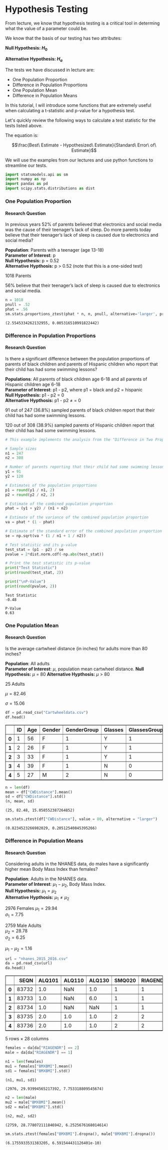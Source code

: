 
# Hypothesis Testing

From lecture, we know that hypothesis testing is a critical tool in determing what the value of a parameter could be.

We know that the basis of our testing has two attributes:

**Null Hypothesis: $H_0$**

**Alternative Hypothesis: $H_a$**

The tests we have discussed in lecture are:

* One Population Proportion
* Difference in Population Proportions
* One Population Mean
* Difference in Population Means

In this tutorial, I will introduce some functions that are extremely useful when calculating a t-statistic and p-value for a hypothesis test.

Let's quickly review the following ways to calculate a test statistic for the tests listed above.

The equation is:

$$\frac{Best\ Estimate - Hypothesized\ Estimate}{Standard\ Error\ of\ Estimate}$$ 

We will use the examples from our lectures and use python functions to streamline our tests.


```python
import statsmodels.api as sm
import numpy as np
import pandas as pd
import scipy.stats.distributions as dist
```

### One Population Proportion

#### Research Question 

In previous years 52% of parents believed that electronics and social media was the cause of their teenager’s lack of sleep. Do more parents today believe that their teenager’s lack of sleep is caused due to electronics and social media? 

**Population**: Parents with a teenager (age 13-18)  
**Parameter of Interest**: p  
**Null Hypothesis:** p = 0.52  
**Alternative Hypthosis:** p > 0.52 (note that this is a one-sided test)

1018 Parents

56% believe that their teenager’s lack of sleep is caused due to electronics and social media.


```python
n = 1018
pnull = .52
phat = .56
sm.stats.proportions_ztest(phat * n, n, pnull, alternative='larger', prop_var=0.52)
```




    (2.5545334262132955, 0.005316510991822442)



### Difference in Population Proportions

#### Research Question

Is there a significant difference between the population proportions of parents of black children and parents of Hispanic children who report that their child has had some swimming lessons?

**Populations**: All parents of black children age 6-18 and all parents of Hispanic children age 6-18  
**Parameter of Interest**: p1 - p2, where p1 = black and p2 = hispanic  
**Null Hypothesis:** p1 - p2 = 0  
**Alternative Hypthosis:** p1 - p2 $\neq$ = 0  


91 out of 247 (36.8%) sampled parents of black children report that their child has had some swimming lessons.

120 out of 308 (38.9%) sampled parents of Hispanic children report that their child has had some swimming lessons.


```python
# This example implements the analysis from the "Difference in Two Proportions" lecture videos

# Sample sizes
n1 = 247
n2 = 308

# Number of parents reporting that their child had some swimming lessons
y1 = 91
y2 = 120

# Estimates of the population proportions
p1 = round(y1 / n1, 2)
p2 = round(y2 / n2, 2)

# Estimate of the combined population proportion
phat = (y1 + y2) / (n1 + n2)

# Estimate of the variance of the combined population proportion
va = phat * (1 - phat)

# Estimate of the standard error of the combined population proportion
se = np.sqrt(va * (1 / n1 + 1 / n2))

# Test statistic and its p-value
test_stat = (p1 - p2) / se
pvalue = 2*dist.norm.cdf(-np.abs(test_stat))

# Print the test statistic its p-value
print("Test Statistic")
print(round(test_stat, 2))

print("\nP-Value")
print(round(pvalue, 2))
```

    Test Statistic
    -0.48
    
    P-Value
    0.63


### One Population Mean

#### Research Question 

Is the average cartwheel distance (in inches) for adults 
more than 80 inches?

**Population**: All adults  
**Parameter of Interest**: $\mu$, population mean cartwheel distance.
**Null Hypothesis:** $\mu$ = 80
**Alternative Hypthosis:** $\mu$ > 80

25 Adults

$\mu = 82.46$

$\sigma = 15.06$


```python
df = pd.read_csv("Cartwheeldata.csv")
df.head()
```




<div>
<style scoped>
    .dataframe tbody tr th:only-of-type {
        vertical-align: middle;
    }

    .dataframe tbody tr th {
        vertical-align: top;
    }

    .dataframe thead th {
        text-align: right;
    }
</style>
<table border="1" class="dataframe">
  <thead>
    <tr style="text-align: right;">
      <th></th>
      <th>ID</th>
      <th>Age</th>
      <th>Gender</th>
      <th>GenderGroup</th>
      <th>Glasses</th>
      <th>GlassesGroup</th>
      <th>Height</th>
      <th>Wingspan</th>
      <th>CWDistance</th>
      <th>Complete</th>
      <th>CompleteGroup</th>
      <th>Score</th>
    </tr>
  </thead>
  <tbody>
    <tr>
      <th>0</th>
      <td>1</td>
      <td>56</td>
      <td>F</td>
      <td>1</td>
      <td>Y</td>
      <td>1</td>
      <td>62.0</td>
      <td>61.0</td>
      <td>79</td>
      <td>Y</td>
      <td>1</td>
      <td>7</td>
    </tr>
    <tr>
      <th>1</th>
      <td>2</td>
      <td>26</td>
      <td>F</td>
      <td>1</td>
      <td>Y</td>
      <td>1</td>
      <td>62.0</td>
      <td>60.0</td>
      <td>70</td>
      <td>Y</td>
      <td>1</td>
      <td>8</td>
    </tr>
    <tr>
      <th>2</th>
      <td>3</td>
      <td>33</td>
      <td>F</td>
      <td>1</td>
      <td>Y</td>
      <td>1</td>
      <td>66.0</td>
      <td>64.0</td>
      <td>85</td>
      <td>Y</td>
      <td>1</td>
      <td>7</td>
    </tr>
    <tr>
      <th>3</th>
      <td>4</td>
      <td>39</td>
      <td>F</td>
      <td>1</td>
      <td>N</td>
      <td>0</td>
      <td>64.0</td>
      <td>63.0</td>
      <td>87</td>
      <td>Y</td>
      <td>1</td>
      <td>10</td>
    </tr>
    <tr>
      <th>4</th>
      <td>5</td>
      <td>27</td>
      <td>M</td>
      <td>2</td>
      <td>N</td>
      <td>0</td>
      <td>73.0</td>
      <td>75.0</td>
      <td>72</td>
      <td>N</td>
      <td>0</td>
      <td>4</td>
    </tr>
  </tbody>
</table>
</div>




```python
n = len(df)
mean = df["CWDistance"].mean()
sd = df["CWDistance"].std()
(n, mean, sd)
```




    (25, 82.48, 15.058552387264852)




```python
sm.stats.ztest(df["CWDistance"], value = 80, alternative = "larger")
```




    (0.8234523266982029, 0.20512540845395266)



### Difference in Population Means

#### Research Question 

Considering adults in the NHANES data, do males have a significantly higher mean Body Mass Index than females?

**Population**: Adults in the NHANES data.  
**Parameter of Interest**: $\mu_1 - \mu_2$, Body Mass Index.  
**Null Hypothesis:** $\mu_1 = \mu_2$  
**Alternative Hypthosis:** $\mu_1 \neq \mu_2$

2976 Females 
$\mu_1 = 29.94$  
$\sigma_1 = 7.75$  

2759 Male Adults  
$\mu_2 = 28.78$  
$\sigma_2 = 6.25$  

$\mu_1 - \mu_2 = 1.16$


```python
url = "nhanes_2015_2016.csv"
da = pd.read_csv(url)
da.head()
```




<div>
<style scoped>
    .dataframe tbody tr th:only-of-type {
        vertical-align: middle;
    }

    .dataframe tbody tr th {
        vertical-align: top;
    }

    .dataframe thead th {
        text-align: right;
    }
</style>
<table border="1" class="dataframe">
  <thead>
    <tr style="text-align: right;">
      <th></th>
      <th>SEQN</th>
      <th>ALQ101</th>
      <th>ALQ110</th>
      <th>ALQ130</th>
      <th>SMQ020</th>
      <th>RIAGENDR</th>
      <th>RIDAGEYR</th>
      <th>RIDRETH1</th>
      <th>DMDCITZN</th>
      <th>DMDEDUC2</th>
      <th>...</th>
      <th>BPXSY2</th>
      <th>BPXDI2</th>
      <th>BMXWT</th>
      <th>BMXHT</th>
      <th>BMXBMI</th>
      <th>BMXLEG</th>
      <th>BMXARML</th>
      <th>BMXARMC</th>
      <th>BMXWAIST</th>
      <th>HIQ210</th>
    </tr>
  </thead>
  <tbody>
    <tr>
      <th>0</th>
      <td>83732</td>
      <td>1.0</td>
      <td>NaN</td>
      <td>1.0</td>
      <td>1</td>
      <td>1</td>
      <td>62</td>
      <td>3</td>
      <td>1.0</td>
      <td>5.0</td>
      <td>...</td>
      <td>124.0</td>
      <td>64.0</td>
      <td>94.8</td>
      <td>184.5</td>
      <td>27.8</td>
      <td>43.3</td>
      <td>43.6</td>
      <td>35.9</td>
      <td>101.1</td>
      <td>2.0</td>
    </tr>
    <tr>
      <th>1</th>
      <td>83733</td>
      <td>1.0</td>
      <td>NaN</td>
      <td>6.0</td>
      <td>1</td>
      <td>1</td>
      <td>53</td>
      <td>3</td>
      <td>2.0</td>
      <td>3.0</td>
      <td>...</td>
      <td>140.0</td>
      <td>88.0</td>
      <td>90.4</td>
      <td>171.4</td>
      <td>30.8</td>
      <td>38.0</td>
      <td>40.0</td>
      <td>33.2</td>
      <td>107.9</td>
      <td>NaN</td>
    </tr>
    <tr>
      <th>2</th>
      <td>83734</td>
      <td>1.0</td>
      <td>NaN</td>
      <td>NaN</td>
      <td>1</td>
      <td>1</td>
      <td>78</td>
      <td>3</td>
      <td>1.0</td>
      <td>3.0</td>
      <td>...</td>
      <td>132.0</td>
      <td>44.0</td>
      <td>83.4</td>
      <td>170.1</td>
      <td>28.8</td>
      <td>35.6</td>
      <td>37.0</td>
      <td>31.0</td>
      <td>116.5</td>
      <td>2.0</td>
    </tr>
    <tr>
      <th>3</th>
      <td>83735</td>
      <td>2.0</td>
      <td>1.0</td>
      <td>1.0</td>
      <td>2</td>
      <td>2</td>
      <td>56</td>
      <td>3</td>
      <td>1.0</td>
      <td>5.0</td>
      <td>...</td>
      <td>134.0</td>
      <td>68.0</td>
      <td>109.8</td>
      <td>160.9</td>
      <td>42.4</td>
      <td>38.5</td>
      <td>37.7</td>
      <td>38.3</td>
      <td>110.1</td>
      <td>2.0</td>
    </tr>
    <tr>
      <th>4</th>
      <td>83736</td>
      <td>2.0</td>
      <td>1.0</td>
      <td>1.0</td>
      <td>2</td>
      <td>2</td>
      <td>42</td>
      <td>4</td>
      <td>1.0</td>
      <td>4.0</td>
      <td>...</td>
      <td>114.0</td>
      <td>54.0</td>
      <td>55.2</td>
      <td>164.9</td>
      <td>20.3</td>
      <td>37.4</td>
      <td>36.0</td>
      <td>27.2</td>
      <td>80.4</td>
      <td>2.0</td>
    </tr>
  </tbody>
</table>
<p>5 rows × 28 columns</p>
</div>




```python
females = da[da["RIAGENDR"] == 2]
male = da[da["RIAGENDR"] == 1]
```


```python
n1 = len(females)
mu1 = females["BMXBMI"].mean()
sd1 = females["BMXBMI"].std()

(n1, mu1, sd1)
```




    (2976, 29.93994565217392, 7.753318809545674)




```python
n2 = len(male)
mu2 = male["BMXBMI"].mean()
sd2 = male["BMXBMI"].std()

(n2, mu2, sd2)
```




    (2759, 28.778072111846942, 6.2525676168014614)




```python
sm.stats.ztest(females["BMXBMI"].dropna(), male["BMXBMI"].dropna())
```




    (6.1755933531383205, 6.591544431126401e-10)


